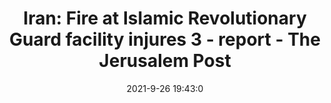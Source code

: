 ---
"title": "Iran: Fire at Islamic Revolutionary Guard facility injures 3 - report - The Jerusalem Post"
"date": "2021-9-26 19:43:0"
"feed_name": "GOOGLENEWSINDUSTRIAL"
"feed_website": "https://news.google.com/search?q=industrial%2Bincident&hl=en-US&gl=US&ceid=US:en"
"feed_rss": "https://news.google.com/rss/search?q=industrial%2Bincident&hl=en-US&gl=US&ceid=US:en"
"link": "https://www.jpost.com/breaking-news/iran-fire-at-islamic-revolutionary-guard-facility-injures-3-report-680373"
"file": "_posts/2021-1-1-8e91c61d027c427204e5ab6e20a9af8ae12bbd05.md"
"accident": "1"
"drilling": "1"
"dead": "0"
"injured": "3"
"where": "unknown site"
"place": "Iran"
---